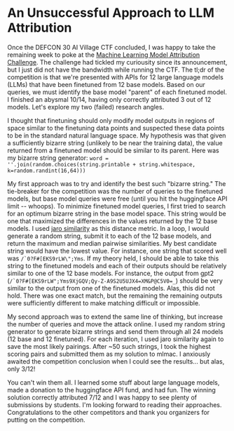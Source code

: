 # An Unsuccessful Approach to LLM Attribution

Once the DEFCON 30 AI Village CTF concluded, I was happy to take the remaining week to poke at the [Machine Learning Model Attribution Challenge](https://mlmac.io/). The challenge had tickled my curiousity since its announcement, but I just did not have the bandwidth while running the CTF. The tl;dr of the competition is that we're presented with APIs for 12 large language models (LLMs) that have been finetuned from 12 base models. Based on our queries, we must identify the base model "parent" of each finetuned model. I finished an abysmal 10/14, having only  correctly attributed 3 out of 12 models. Let's explore my two (failed) research angles.

I thought that finetuning should only modify model outputs in regions of space similar to the finetuning data points and suspected these data points to be in the standard natural language space. My hypothesis was that given a sufficiently bizarre string (unlikely to be near the training data), the value returned from a finetuned model should be similar to its parent. Here was my bizarre string generator: `word = ''.join(random.choices(string.printable + string.whitespace, k=random.randint(16,64)))`

My first approach was to try and identify the best such "bizarre string." The tie-breaker for the competition was the number of queries to the finetuned models, but base model queries were free (until you hit the huggingface API limit -- whoops). To minimize finetuned model queries, I first tried to search for an optimum bizarre string in the base model space. This string would be one that maximized the differences in the values returned by the 12 base models. I used [jaro similarity](https://www.nltk.org/api/nltk.metrics.distance.html#nltk.metrics.distance.jaro_similarity) as this distance metric. In a loop, I would generate a random string, submit it to each of the 12 base models, and return the maximum and median pairwise similarities. My best candidate string would have the lowest value. For instance, one string that scored well was ``/`0?F#[EKS9rLW\";Yms``. If my theory held, I should be able to take this string to the finetuned models and each of their outputs should be relatively similar to one of the 12 base models. For instance, the output from gpt2 (``/`0?F#[EKS9rLW";Yms9XjGQV;Qy-Z-A9S2U5UJX4=XM&P@C5V0=_``) should be very similar to the output from one of the finetuned models. Alas, this did not hold. There was one exact match, but the remaining the remaining outputs were sufficiently different to make matching difficult or impossible.

My second approach was to extend the same line of thinking, but increase the number of queries and move the attack online. I used my random string generator to generate bizarre strings and send them through all 24 models (12 base and 12 finetuned). For each iteration, I used jaro similarity again to save the most likely pairings. After ~50 such strings, I took the highest scoring pairs and submitted them as my solution to mlmac. I anxiously awaited the competition conclusion when I could see the results... but alas, only 3/12!

You can't win them all. I learned some stuff about large language models, made a donation to the huggingface API fund, and had fun. The winning solution correctly attributed 7/12 and I was happy to see plenty of submissions by students. I'm looking forward to reading their approaches. Congratulations to the other competitors and thank you organizers for putting on the competition.
